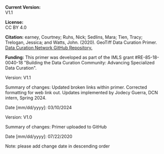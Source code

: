 **Current Version:**  
V1.1

**License:**  
CC BY 4.0

**Citation:**
earney, Courtney; Ruhs, Nick; Sedlins, Mara; Tien, Tracy; Trelogan, Jessica; and Watts, John. (2020). GeoTiff Data Curation Primer. [Data Curation Network GitHub Repository.](https://github.com/DataCurationNetwork/data-primers)

**Funding:**
This primer was developed as part of the IMLS grant #RE-85-18-0040-18 "Building the Data Curation Community: Advancing Specialized Data Curation".

Version:
V1.1

Summary of changes: Updated broken links within primer. Corrected formatting for web link out. Updates implemented by Jodecy Guerra, DCN intern, Spring 2024. 

Date [mm/dd/yyyy]: 03/10/2024

Version:
V1.0

Summary of changes: Primer uploaded to GitHub

Date [mm/dd/yyyy]: 07/22/2020

Note: please add change date in descending order